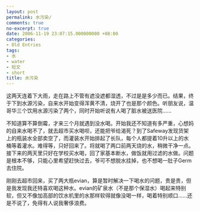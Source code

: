 ```yaml
---
layout: post
permalink: 水污染/
comments: true
no-excerpt: true
date: 2006-11-19 23:07:15.000000000 +08:00
categories:
- Old Entries
tags:
- 水
- water
- 短文
- short
title: 水污染
---
```


这两天连着下大雨，走在路上不管有遮没遮都湿透，不过是是多少而已。结果，终于下到水源污染，自来水开始变得浑黄不清，烧开了也是那个颜色。听朋友说，温哥华三个饮用水源污染了两个，同时开始听说有人喝了脏水被送医院……

不知道算不算倒霉，才来三个月就遇到没水喝。开始我还不知道有多严重，心想妈的自来水喝不了，就去超市买水喝呗，还能把爷给渴死？到了Safeway发现货架上的瓶装水全部卖空了，而灌装水开始排起了长队，每个人都提着10升以上的水桶等着灌水。难得等，只好回来了。将就喝了两口前两天烧的水，稍微干净一点。接下来的两天里只好在学校买水喝，回了家基本断水，做饭就用过滤的水做。问题是根本不够，只能心里希望赶快过去，爷可不想脱水挂掉，也不想喝一肚子Germ去住院。

刚刚去超市回来，买了两大瓶evian，算是暂时解决一下喝水的问题，贵是贵，但是我发现我还特喜欢喝这种水。evian的矿泉水（不是那个保湿水）喝起来特别软，但又不像加高部的饮水机里的水那样软得就像没喝一样，喝着特别顺口……还是不说了，免得有人说我奢侈浪费。
